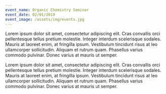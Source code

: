 ```yaml
---
event_name: Organic Chemistry Seminar
event_date: 02/01/2019
event_image: /assets/img/events.jpg
---
```

Lorem ipsum dolor sit amet, consectetur adipiscing elit. Cras convallis orci pellentesque tellus pretium molestie. Integer interdum scelerisque sodales. Mauris at laoreet enim, at fringilla ipsum. Vestibulum tincidunt risus at leo ullamcorper sollicitudin. Aliquam et rutrum quam. Phasellus varius commodo pulvinar. Donec varius at mauris ut semper.

Lorem ipsum dolor sit amet, consectetur adipiscing elit. Cras convallis orci pellentesque tellus pretium molestie. Integer interdum scelerisque sodales. Mauris at laoreet enim, at fringilla ipsum. Vestibulum tincidunt risus at leo ullamcorper sollicitudin. Aliquam et rutrum quam. Phasellus varius commodo pulvinar. Donec varius at mauris ut semper.